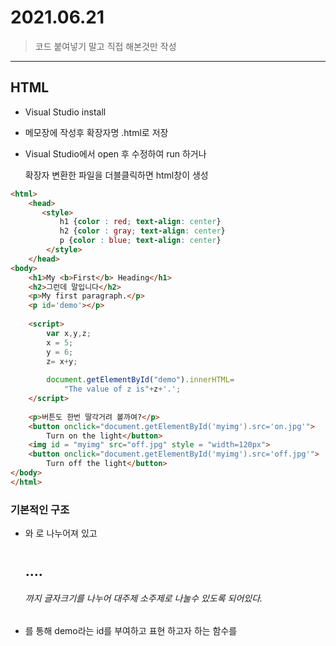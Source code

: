 # 2021.06.21

> 코드 붙여넣기 말고 직접 해본것만 작성

---



## HTML

- Visual Studio install

- 메모장에 작성후 확장자명 .html로 저장

- Visual Studio에서 open 후 수정하여 run 하거나

  확장자 변환한 파일을 더블클릭하면 html창이 생성

``` html
<html>
    <head>
       <style>
           h1 {color : red; text-align: center}
           h2 {color : gray; text-align: center}
           p {color : blue; text-align: center}
        </style>
    </head>
<body>    
    <h1>My <b>First</b> Heading</h1>
    <h2>그런데 말입니다</h2>
	<p>My first paragraph.</p>
    <p id='demo'></p>
    
    <script>
        var x,y,z;
        x = 5; 
        y = 6;
        z= x+y;
        
        document.getElementById("demo").innerHTML=
            "The value of z is"+z+'.';
    </script>
    
    <p>버튼도 한번 딸각거려 볼까여?</p>
    <button onclick="document.getElementById('myimg').src='on.jpg'">
        Turn on the light</button>
    <img id = "myimg" src="off.jpg" style = "width=120px">
    <button onclick="document.getElementById('myimg').src='off.jpg'">
        Turn off the light</button>
</body>
</html>
```

### 기본적인 구조

- <head>와 <body>로 나누어져 있고 <h1><h2>....<h6>까지 글자크기를 나누어
  대주제 소주제로 나눌수 있도록 되어있다.

- <p id>를 통해 demo라는 id를 부여하고 표현 하고자 하는 함수를 <script>를 통해 넣은 후 document.getElementById("demo").innerHTML= "The value of z is"+z+'.'; 이렇게 불러올수도 있다.

- <style>을 엄청나게 많이 넣을 수 있고, 이건 내가 연습좀 많이 해보면서 지식을 확장시켜야 할것 같다.

### 결과

![image-20210621214712858](C:\Users\pc\AppData\Roaming\Typora\typora-user-images\image-20210621214712858.png)

